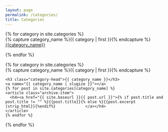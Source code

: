 ```yaml
---
layout: page
permalink: /categories/
title: Categories
---
```


<div>
{% for category in site.categories %}
  <div class="post-tags">
    {% capture category_name %}{{ category | first }}{% endcapture %}
    <div id="#{{ category_name | slugize }}"></div>
    <a href="{{site.baseurl}}/categories/#{{category_name|slugize}}">{{category_name}}</a>

 {% endfor %}
 </div>

<div id="archives">
{% for category in site.categories %}
  <div class="archive-group">
    {% capture category_name %}{{ category | first }}{% endcapture %}
    <div id="#{{ category_name | slugize }}"></div>
    <p></p>
    
    <h3 class="category-head">{{ category_name }}</h3>
    <a name="{{ category_name | slugize }}"></a>
    {% for post in site.categories[category_name] %}
    <article class="archive-item">
      <h4><a href="{{ site.baseurl }}{{ post.url }}">{% if post.title and post.title != "" %}{{post.title}}{% else %}{{post.excerpt |strip_html}}{%endif%}             </a></h4>
    </article>
    {% endfor %}
  </div>
{% endfor %}
</div>
